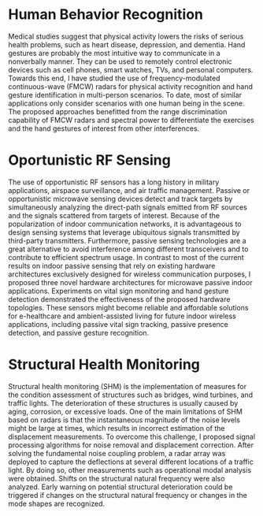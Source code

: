 # Human Behavior Recognition
  Medical studies suggest that physical activity lowers the risks of serious health problems, such as heart disease, depression, and dementia. Hand gestures are probably the most intuitive way to communicate in a nonverbally manner. They can be used to remotely control electronic devices such as cell phones, smart watches, TVs, and personal computers. Towards this end, I have studied the use of frequency-modulated continuous-wave (FMCW) radars for physical activity recognition and hand gesture identification in multi-person scenarios. To date, most of similar applications only consider scenarios with one human being in the scene. The proposed approaches benefitted from the range discrimination capability of FMCW radars and spectral power to differentiate the exercises and the hand gestures of interest from other interferences. 
  
# Oportunistic RF Sensing
  
  The use of opportunistic RF sensors has a long history in military applications, airspace surveillance, and air traffic management. Passive or opportunistic microwave sensing devices detect and track targets by simultaneously analyzing the direct-path signals emitted from RF sources and the signals scattered from targets of interest. Because of the popularization of indoor communication networks, it is advantageous to design sensing systems that leverage ubiquitous signals transmitted by third-party transmitters. Furthermore, passive sensing technologies are a great alternative to avoid interference among different transceivers and to contribute to efficient spectrum usage. In contrast to most of the current results on indoor passive sensing that rely on existing hardware architectures exclusively designed for wireless communication purposes, I proposed three novel hardware architectures for microwave passive indoor applications. Experiments on vital sign monitoring and hand gesture detection demonstrated the effectiveness of the proposed hardware topologies. These sensors might become reliable and affordable solutions for e-healthcare and ambient-assisted living for future indoor wireless applications, including passive vital sign tracking, passive presence detection, and passive gesture recognition.
  
# Structural Health Monitoring

  Structural health monitoring (SHM) is the implementation of measures for the condition assessment of structures such as bridges, wind turbines, and traffic lights.  The deterioration of these structures is usually caused by aging, corrosion, or excessive loads. One of the main limitations of SHM based on radars is that the instantaneous magnitude of the noise levels might be large at times, which results in incorrect estimation of the displacement measurements. To overcome this challenge, I proposed signal processing algorithms for noise removal and displacement correction. After solving the fundamental noise coupling problem, a radar array was deployed to capture the deflections at several different locations of a traffic light. By doing so, other measurements such as operational modal analysis were obtained. Shifts on the structural natural frequency were also analyzed. Early warning on potential structural deterioration could be triggered if changes on the structural natural frequency or changes in the mode shapes are recognized.

